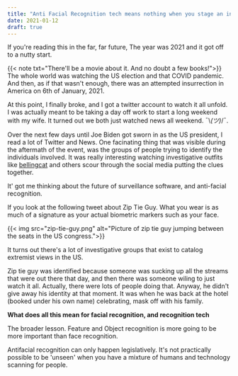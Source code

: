 ```yaml
---
title: "Anti Facial Recognition tech means nothing when you stage an insurrection."
date: 2021-01-12
draft: true
---
```


If you're reading this in the far, far future, The year was 2021 and it got off to a nutty start. 
<!--more-->
{{< note txt="There'll be a movie about it. And no doubt a few books!">}}
The whole world was watching the US election and that COVID pandemic. And then, as if that wasn't enough, there was an attempted insurrection in America on 6th of January, 2021. 

At this point, I finally broke, and I got a twitter account to watch it all unfold. I was actually meant to be taking a day off work to start a long weekend with my wife. It turned out we both just watched news all weekend. ¯\\_(ツ)_/¯. 

Over the next few days until Joe Biden got sworn in as the US president, I read a lot of Twitter and News. One facinating thing that was visible during the aftermath of the event, was the groups of people trying to identify the individuals involved. It was really interesting watching investigative outfits like [bellingcat](https://www.bellingcat.com/) and others scour through the social media putting the clues together.

It' got me thinking about the future of surveillance software, and anti-facial recognition. 

If you look at the following tweet about Zip Tie Guy. What you wear is as much of a signature as your actual biometric markers such as your face. 

{{< img src="zip-tie-guy.png" alt="Picture of zip tie guy jumping between the seats in the US congress.">}}

It turns out there's a lot of investigative groups that exist to catalog extremist views in the US.

Zip tie guy was identified because someone was sucking up all the streams that were out there that day, and then there was someone wiling to just watch it all. Actually, there were lots of people doing that. Anyway, he didn't give away his identity at that moment. It was when he was back at the hotel (booked under his own name) celebrating, mask off with his family.

**What does all this mean for facial recognition, and recognition tech**

The broader lesson. Feature and Object recognition is more going to be more important than face recognition.

Antifacial recognition can only happen legislatively. It's not practically possible to be 'unseen' when you have a mixture of humans and technology scanning for people. 
